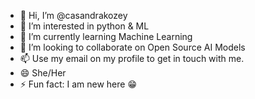 - 👋 Hi, I’m @casandrakozey
- 👀 I’m interested in python & ML
- 🌱 I’m currently learning Machine Learning
- 💞️ I’m looking to collaborate on Open Source AI Models
- 📫 Use my email on my profile to get in touch with me.
- 😄 She/Her
- ⚡ Fun fact: I am new here 😁

<!---
casandrakozey/casandrakozey is a ✨ special ✨ repository because its `README.md` (this file) appears on your GitHub profile.
You can click the Preview link to take a look at your changes.
--->
